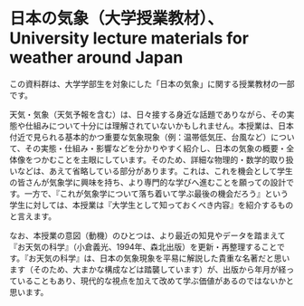 # 日本の気象（大学授業教材）、University lecture materials for weather around Japan

この資料群は、大学学部生を対象にした「日本の気象」に関する授業教材の一部です。

天気・気象（天気予報を含む）は、日々接する身近な話題でありながら、その実態や仕組みについて十分には理解されていないかもしれません。本授業は、日本付近で見られる基本的かつ重要な気象現象（例：温帯低気圧、台風など）について、その実態・仕組み・影響などを分かりやすく紹介し、日本の気象の概要・全体像をつかむことを主眼にしています。そのため、詳細な物理的・数学的取り扱いなどは、あえて省略している部分があります。これは、これを機会として学生の皆さんが気象学に興味を持ち、より専門的な学びへ進むことを願っての設計です。一方で、『これが気象学について落ち着いて学ぶ最後の機会だろう』という学生に対しては、本授業は『大学生として知っておくべき内容』を紹介するものと言えます。

なお、本授業の意図（動機）のひとつは、より最近の知見やデータを踏まえて『お天気の科学』（小倉義光、1994年、森北出版）を更新・再整理することです。『お天気の科学』は、日本の気象現象を平易に解説した貴重な名著だと思います（そのため、大まかな構成などは踏襲しています）が、出版から年月が経っていることもあり、現代的な視点を加えて改めて学ぶ価値があるのではないかと思います。
